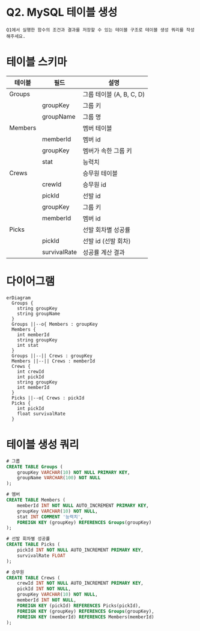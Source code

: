 # Q2. MySQL 테이블 생성
```
Q1에서 실행한 함수의 조건과 결과를 저장할 수 있는 테이블 구조로 테이블 생성 쿼리를 작성해주세요.
```

# 테이블 스키마
테이블 | 필드 | 설명
-- | -- | --
Groups | | 그룹 테이블 (A, B, C, D)
| | groupKey | 그룹 키
| | groupName | 그룹 명
Members | | 멤버 테이블
| | memberId | 멤버 id
| | groupKey | 멤버가 속한 그룹 키
| | stat | 능력치
Crews | | 승무원 테이블
| | crewId | 승무원 id
| | pickId | 선발 id
| | groupKey | 그룹 키
| | memberId | 멤버 id
Picks | | 선발 회차별 성공률
| | pickId | 선발 id (선발 회차)
| | survivalRate | 성공률 계산 결과

# 다이어그램
```mermaid
erDiagram
  Groups {
    string groupKey
    string groupName
  }
  Groups ||--o{ Members : groupKey
  Members {
    int memberId
    string groupKey
    int stat
  }
  Groups ||--|| Crews : groupKey
  Members ||--|| Crews : memberId
  Crews {
    int crewId
    int pickId
    string groupKey
    int memberId
  }
  Picks ||--o{ Crews : pickId
  Picks {
    int pickId
    float survivalRate
  }
```

# 테이블 생성 쿼리
```SQL
# 그룹
CREATE TABLE Groups (
    groupKey VARCHAR(10) NOT NULL PRIMARY KEY,
    groupName VARCHAR(100) NOT NULL
);

# 멤버
CREATE TABLE Members (
    memberId INT NOT NULL AUTO_INCREMENT PRIMARY KEY,
    groupKey VARCHAR(10) NOT NULL,
    stat INT COMMENT '능력치',
    FOREIGN KEY (groupKey) REFERENCES Groups(groupKey)
);

# 선발 회차별 성공률
CREATE TABLE Picks (
    pickId INT NOT NULL AUTO_INCREMENT PRIMARY KEY,
    survivalRate FLOAT
);

# 승무원
CREATE TABLE Crews (
    crewId INT NOT NULL AUTO_INCREMENT PRIMARY KEY,
    pickId INT NOT NULL,
    groupKey VARCHAR(10) NOT NULL,
    memberId INT NOT NULL,
    FOREIGN KEY (pickId) REFERENCES Picks(pickId),
    FOREIGN KEY (groupKey) REFERENCES Groups(groupKey),
    FOREIGN KEY (memberId) REFERENCES Members(memberId)
);
```

